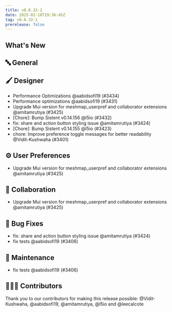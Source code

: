 ```yaml
---
title: v0.8.32-1
date: 2025-02-18T19:36:45Z
tag: v0.8.32-1
prerelease: false
---
```


## What's New
## 🔤 General
## 🖌️ Designer

- Performance Optimizations @aabidsofi19 (#3434)
- Performance optimizations @aabidsofi19 (#3431)
- Upgrade Mui version for meshmap\_userpref and collaborator extensions @amitamrutiya (#3425)
- [Chore]: Bump Sistent v0.14.156 @l5io (#3432)
- fix: share and action button styling issue @amitamrutiya (#3424)
- [Chore]: Bump Sistent v0.14.155 @l5io (#3423)
- chore: Improve preference toggle messages for better readability @Vidit-Kushwaha (#3401)

## ⚙️ User Preferences

- Upgrade Mui version for meshmap\_userpref and collaborator extensions @amitamrutiya (#3425)

## 🤼 Collaboration

- Upgrade Mui version for meshmap\_userpref and collaborator extensions @amitamrutiya (#3425)

## 🐛 Bug Fixes

- fix: share and action button styling issue @amitamrutiya (#3424)
- fix tests @aabidsofi19 (#3406)

## 🧰 Maintenance

- fix tests @aabidsofi19 (#3406)

## 👨🏽‍💻 Contributors

Thank you to our contributors for making this release possible:
@Vidit-Kushwaha, @aabidsofi19, @amitamrutiya, @l5io and @leecalcote
